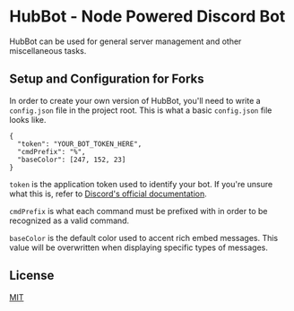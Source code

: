 # HubBot - Node Powered Discord Bot
HubBot can be used for general server management and other miscellaneous tasks.

## Setup and Configuration for Forks
In order to create your own version of HubBot, you'll need to write a ``config.json`` file in the project root. This is what a basic ``config.json`` file looks like.

```
{
  "token": "YOUR_BOT_TOKEN_HERE",
  "cmdPrefix": "%",
  "baseColor": [247, 152, 23]
}
```

``token`` is the application token used to identify your bot. If you're unsure what this is, refer to [Discord's official documentation](https://discordapp.com/developers/docs/intro).

``cmdPrefix`` is what each command must be prefixed with in order to be recognized as a valid command.

``baseColor`` is the default color used to accent rich embed messages. This value will be overwritten when displaying specific types of messages.

## License
[MIT](https://github.com/loganlennox/hubbot/blob/master/LICENSE)
